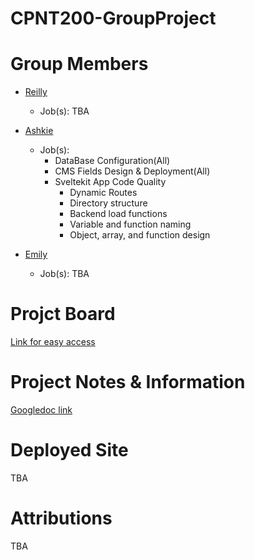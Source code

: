 # CPNT200-GroupProject
# Group Members
- [Reilly](https://github.com/HazyInk)
  - Job(s): TBA
- [Ashkie](https://github.com/AshkieCharles)
  - Job(s): 
    - DataBase Configuration(All)
    - CMS Fields Design & Deployment(All)
    - Sveltekit App Code Quality
      - Dynamic Routes
      - Directory structure
      - Backend load functions
      - Variable and function naming
      - Object, array, and function design

- [Emily](https://github.com/Emilypearl91)
  - Job(s): TBA
# Projct Board
[Link for easy access](https://github.com/users/HazyInk/projects/5)
# Project Notes & Information
[Googledoc link](https://docs.google.com/document/d/1R6fcox4HRMVbZqfHp--8djweU30OU-66LRDmomFtEIc/edit)
# Deployed Site
TBA
# Attributions
TBA
